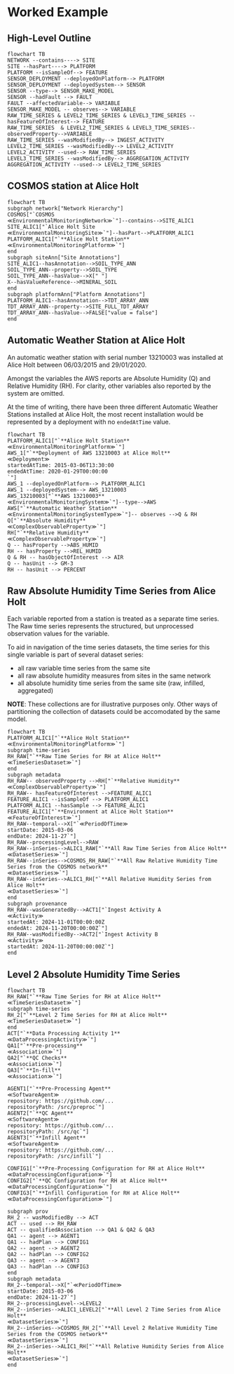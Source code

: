 # Worked Example

## High-Level Outline

```mermaid
flowchart TB
NETWORK --contains----> SITE
SITE --hasPart----> PLATFORM
PLATFORM --isSampleOf--> FEATURE
SENSOR_DEPLOYMENT --deployedOnPlatform--> PLATFORM
SENSOR_DEPLOYMENT --deployedSystem--> SENSOR
SENSOR --type--> SENSOR_MAKE_MODEL
SENSOR --hadFault --> FAULT
FAULT --affectedVariable--> VARIABLE
SENSOR_MAKE_MODEL -- observes--> VARIABLE
RAW_TIME_SERIES & LEVEL2_TIME_SERIES & LEVEL3_TIME_SERIES --hasFeatureOfInterest--> FEATURE
RAW_TIME_SERIES  & LEVEL2_TIME_SERIES & LEVEL3_TIME_SERIES-- observedProperty-->VARIABLE
RAW_TIME_SERIES --wasModifiedBy--> INGEST_ACTIVITY
LEVEL2_TIME_SERIES --wasModifiedBy--> LEVEL2_ACTIVITY
LEVEL2_ACTIVITY --used--> RAW_TIME_SERIES
LEVEL3_TIME_SERIES --wasModifiedBy--> AGGREGATION_ACTIVITY
AGGREGATION_ACTIVITY --used--> LEVEL2_TIME_SERIES
```

## COSMOS station at Alice Holt
```mermaid
flowchart TB
subgraph network["Network Hierarchy"]
COSMOS["`COSMOS
≪EnvironmentalMonitoringNetwork≫`"]--contains-->SITE_ALIC1
SITE_ALIC1["`Alice Holt Site
≪EnvironmentalMonitoringSite≫`"]--hasPart-->PLATFORM_ALIC1
PLATFORM_ALIC1["`**Alice Holt Station**
≪EnvironmentalMonitoringPlatform≫`"]
end
subgraph siteAnn["Site Annotations"]
SITE_ALIC1--hasAnnotation-->SOIL_TYPE_ANN
SOIL_TYPE_ANN--property-->SOIL_TYPE
SOIL_TYPE_ANN--hasValue-->X[" "]
X--hasValueReference-->MINERAL_SOIL
end
subgraph platformAnn["Platform Annotations"]
PLATFORM_ALIC1--hasAnnotation-->TDT_ARRAY_ANN
TDT_ARRAY_ANN--property-->SITE_FULL_TDT_ARRAY
TDT_ARRAY_ANN--hasValue-->FALSE["value = false"]
end
```

## Automatic Weather Station at Alice Holt

An automatic weather station with serial number 13210003 was installed at Alice Holt between 06/03/2015 and 29/01/2020.

Amongst the variables the AWS reports are Absolute Humidity (Q) and Relative Humidity (RH). For clarity, other variables also reported by the system are omitted.

At the time of writing, there have been three different Automatic Weather Stations installed at Alice Holt, the most recent installation would be represented by a deployment with no `endedAtTime` value.

```mermaid
flowchart TB
PLATFORM_ALIC1["`**Alice Holt Station**
≪EnvironmentalMonitoringPlatform≫`"]
AWS_1["`**Deployment of AWS 13210003 at Alice Holt**
≪Deployment≫
startedAtTime: 2015-03-06T13:30:00
endedAtTime: 2020-01-29T00:00:00
`"]
AWS_1 --deployedOnPlatform--> PLATFORM_ALIC1
AWS_1 --deployedSystem--> AWS_13210003
AWS_13210003["`**AWS 13210003**
≪EnvironmentalMonitoringSystem≫`"]--type-->AWS
AWS["`**Automatic Weather Station**
≪EnvironmentalMonitoringSystemType≫`"]-- observes -->Q & RH
Q["`**Absolute Humidity**
≪ComplexObservableProperty≫`"]
RH["`**Relative Humidity**
≪ComplexObservableProperty≫`"]
Q -- hasProperty -->ABS_HUMID
RH -- hasProperty -->REL_HUMID
Q & RH -- hasObjectOfInterest --> AIR
Q -- hasUnit --> GM-3
RH -- hasUnit --> PERCENT
```

## Raw Absolute Humidity Time Series from Alice Holt

Each variable reported from a station is treated as a separate time series. The Raw time series represents the structured, but unprocessed observation values for the variable.

To aid in navigation of the time series datasets, the time series for this single variable is part of several dataset series:
  * all raw variable time series from the same site
  * all raw absolute humidity measures from sites in the same network
  * all absolute humidity time series from the same site (raw, infilled, aggregated)

**NOTE**: These collections are for illustrative purposes only. Other ways of partitioning the collection of datasets could be accomodated by the same model.

```mermaid
flowchart TB
PLATFORM_ALIC1["`**Alice Holt Station**
≪EnvironmentalMonitoringPlatform≫`"]
subgraph time-series
RH_RAW["`**Raw Time Series for RH at Alice Holt**
≪TimeSeriesDataset≫`"]
end
subgraph metadata
RH_RAW-- observedProperty -->RH["`**Relative Humidity**
≪ComplexObservableProperty≫`"]
RH_RAW-- hasFeatureOfInterest -->FEATURE_ALIC1
FEATURE_ALIC1 --isSampleOf --> PLATFORM_ALIC1
PLATFORM_ALIC1 --hasSample --> FEATURE_ALIC1
FEATURE_ALIC1["`**Environment at Alice Holt Station**
≪FeatureOfInterest≫`"]
RH_RAW--temporal-->X["`≪PeriodOfTime≫
startDate: 2015-03-06
endDate: 2024-11-27`"]
RH_RAW--processingLevel-->RAW
RH_RAW--inSeries-->ALIC1_RAW["`**All Raw Time Series from Alice Holt**
≪DatasetSeries≫`"]
RH_RAW--inSeries-->COSMOS_RH_RAW["`**All Raw Relative Humidity Time Series from the COSMOS network**
≪DatasetSeries≫`"]
RH_RAW--inSeries-->ALIC1_RH["`**All Relative Humidity Series from Alice Holt**
≪DatasetSeries≫`"]
end
subgraph provenance
RH_RAW--wasGeneratedBy-->ACT1["`Ingest Activity A
≪Activity≫
startedAt: 2024-11-01T00:00:00Z
endedAt: 2024-11-20T00:00:00Z`"]
RH_RAW--wasModifiedBy-->ACT2["`Ingest Activity B
≪Activity≫
startedAt: 2024-11-20T00:00:00Z`"]
end
```

## Level 2 Absolute Humidity Time Series

```mermaid
flowchart TB
RH_RAW["`**Raw Time Series for RH at Alice Holt**
≪TimeSeriesDataset≫`"]
subgraph time-series
RH_2["`**Level 2 Time Series for RH at Alice Holt**
≪TimeSeriesDataset≫`"]
end
ACT["`**Data Processing Activity 1**
≪DataProcessingActivity≫`"]
QA1["`**Pre-processing**
≪Association≫`"]
QA2["`**QC Checks**
≪Association≫`"]
QA3["`**In-fill**
≪Association≫`"]

AGENT1["`**Pre-Processing Agent**
≪SoftwareAgent≫
repository: https://github.com/...
repositoryPath: /src/preproc`"]
AGENT2["`**QC Agent**
≪SoftwareAgent≫
repository: https://github.com/...
repositoryPath: /src/qc`"]
AGENT3["`**Infill Agent**
≪SoftwareAgent≫
repository: https://github.com/...
repositoryPath: /src/infill`"]

CONFIG1["`**Pre-Processing Configuration for RH at Alice Holt**
≪DataProcessingConfiguration≫`"]
CONFIG2["`**QC Configuration for RH at Alice Holt**
≪DataProcessingConfiguration≫`"]
CONFIG3["`**Infill Configuration for RH at Alice Holt**
≪DataProcessingConfiguration≫`"]

subgraph prov
RH_2 -- wasModifiedBy --> ACT
ACT -- used --> RH_RAW
ACT -- qualifiedAssociation --> QA1 & QA2 & QA3
QA1 -- agent --> AGENT1
QA1 -- hadPlan --> CONFIG1
QA2 -- agent --> AGENT2
QA2 -- hadPlan --> CONFIG2
QA3 -- agent --> AGENT3
QA3 -- hadPlan --> CONFIG3
end
subgraph metadata
RH_2--temporal-->X["`≪PeriodOfTime≫
startDate: 2015-03-06
endDate: 2024-11-27`"]
RH_2--processingLevel-->LEVEL2
RH_2--inSeries-->ALIC1_LEVEL2["`**All Level 2 Time Series from Alice Holt**
≪DatasetSeries≫`"]
RH_2--inSeries-->COSMOS_RH_2["`**All Level 2 Relative Humidity Time Series from the COSMOS network**
≪DatasetSeries≫`"]
RH_2--inSeries-->ALIC1_RH["`**All Relative Humidity Series from Alice Holt**
≪DatasetSeries≫`"]
end
```

